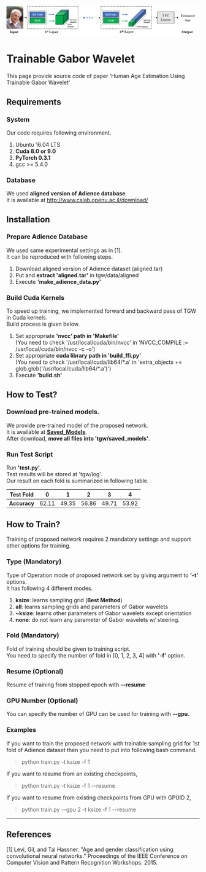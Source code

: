 ![Proposed Age Estimation Network](./images/proposed_network.png)

Trainable Gabor Wavelet
======================
This page provide source code of paper 
'Human Age Estimation Using Trainable Gabor Wavelet'  

## Requirements

### System
Our code requires following environment.
  1. Ubuntu 16.04 LTS
  2. **Cuda 8.0 or 9.0**
  3. **PyTorch 0.3.1**
  4. gcc >= 5.4.0

### Database
We used **aligned version of Adience database**.  
It is available at http://www.cslab.openu.ac.il/download/ 

## Installation

### Prepare Adience Database
We used same experimental settings as in [1].  
It can be reproduced with following steps.
  1. Download aligned version of Adience dataset (aligned.tar)
  2. Put and **extract 'aligned.tar'** in tgw/data/aligned
  3. Execute **'make_adience_data.py'**

### Build Cuda Kernels 
To speed up training, we implemented forward and backward pass of TGW in
Cuda kernels.  
Build process is given below.
  1. Set appropriate **'nvcc' path in 'Makefile'**  
    (You need to check '/usr/local/cuda/bin/nvcc' in
      'NVCC_COMPILE := /usr/local/cuda/bin/nvcc -c -o')
  2. Set appropriate **cuda library path in 'build_ffi.py'**  
    (You need to check '/usr/local/cuda/lib64/*.a' in 
      'extra_objects += glob.glob('/usr/local/cuda/lib64/\*.a')')
  3. Execute **'build.sh'**

## How to Test?

### Download pre-trained models.
We provide pre-trained model of the proposed network.  
It is available at **[Saved_Models](https://drive.google.com/file/d/16JlE5IaNU2fE8Otl-OHk8jQHgjEDVFhe/view?usp=sharing)**.  
After download, **move all files into 'tgw/saved_models'**.

### Run Test Script
Run **'test.py'**.  
Test results will be stored at 'tgw/log'.  
Our result on each fold is summarized in following table.  

|Test Fold   | 0   | 1   | 2   | 3   | 4    |
|---         |---  |---  |---  |---  |---   |
|**Accuracy**|62.11|49.35|56.86|49.71| 53.92|

## How to Train?
Training of proposed network requires 2 mandatory settings and
support other options for training.

### Type (Mandatory)
Type of Operation mode of proposed network 
  set by giving argument to **'-t'** options.  
It has following 4 different modes.
  1. **ksize**: learns sampling grid (**Best Method**)  
  2. **all**: learns sampling grids and parameters of Gabor wavelets  
  3. **~ksize**: learns other parameters of Gabor wavelets except orientation  
  4. **none**: do not learn any parameter of Gabor wavelets w/ steering.

### Fold (Mandatory)
Fold of training should be given to training script.  
You need to specify the number of fold in [0, 1, 2, 3, 4] with **'-f'** option.

### Resume (Optional)
Resume of training from stopped epoch with **--resume**

### GPU Number (Optional)
You can specify the number of GPU can be used for training with **--gpu**. 

### Examples
If you want to train the proposed network with trainable sampling grid
for 1st fold of Adience dataset then you need to put into following bash
command.
> python train.py -t ksize -f 1  

If you want to resume from an existing checkpoints,   
> python train.py -t ksize -f 1 --resume  

If you want to resume from existing checkpoints from GPU with GPUID 2,   
> python train.py --gpu 2 -t ksize -f 1 --resume  

****
## References
[1] Levi, Gil, and Tal Hassner. 
"Age and gender classification using convolutional neural networks." 
Proceedings of 
  the IEEE Conference on Computer Vision and Pattern Recognition Workshops. 
  2015.